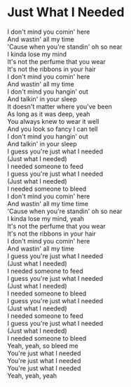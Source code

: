 # Just What I Needed

I don't mind you comin' here  
And wastin' all my time  
'Cause when you're standin' oh so near  
I kinda lose my mind  
It's not the perfume that you wear  
It's not the ribbons in your hair  
I don't mind you comin' here  
And wastin' all my time  
I don't mind you hangin' out  
And talkin' in your sleep  
It doesn't matter where you've been  
As long as it was deep, yeah  
You always knew to wear it well  
And you look so fancy I can tell  
I don't mind you hangin' out  
And talkin' in your sleep  
I guess you're just what I needed  
(Just what I needed)  
I needed someone to feed  
I guess you're just what I needed  
(Just what I needed)  
I needed someone to bleed  
I don't mind you comin' here  
And wastin' all my time time  
'Cause when you're standin' oh so near  
I kinda lose my mind, yeah  
It's not the perfume that you wear  
It's not the ribbons in your hair  
I don't mind you comin' here  
And wastin' all my time  
I guess you're just what I needed  
(Just what I needed)  
I needed someone to feed  
I guess you're just what I needed  
(Just what I needed)  
I needed someone to bleed  
I guess you're just what I needed  
(Just what I needed)  
I needed someone to feed  
I guess you're just what I needed  
(Just what I needed)  
I needed someone to bleed  
Yeah, yeah, so bleed me  
You're just what I needed  
You're just what I needed  
You're just what I needed  
Yeah, yeah, yeah
